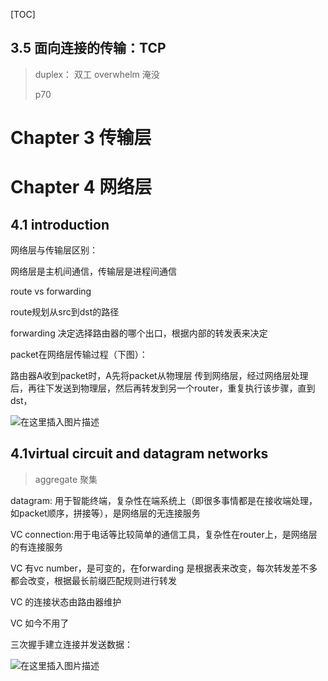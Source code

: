 [TOC]

## 3.5 面向连接的传输：TCP

>  duplex： 双工  overwhelm 淹没
>
> p70







# Chapter 3 传输层





# Chapter 4 网络层

## 4.1 introduction

网络层与传输层区别：

网络层是主机间通信，传输层是进程间通信

route vs forwarding

route规划从src到dst的路径

forwarding 决定选择路由器的哪个出口，根据内部的转发表来决定



packet在网络层传输过程（下图）：

路由器A收到packet时，A先将packet从物理层 传到网络层，经过网络层处理后，再往下发送到物理层，然后再转发到另一个router，重复执行该步骤，直到dst，

![在这里插入图片描述](https://img-blog.csdnimg.cn/20181119235535944.png?x-oss-process=image/watermark,type_ZmFuZ3poZW5naGVpdGk,shadow_10,text_aHR0cHM6Ly9ibG9nLmNzZG4ubmV0L3FxXzM2MzAzODYy,size_16,color_FFFFFF,t_70)

## 4.1virtual circuit and datagram networks

>  aggregate 聚集

datagram: 用于智能终端，复杂性在端系统上（即很多事情都是在接收端处理，如packet顺序，拼接等），是网络层的无连接服务

VC connection:用于电话等比较简单的通信工具，复杂性在router上，是网络层的有连接服务

VC 有vc number，是可变的，在forwarding 是根据表来改变，每次转发差不多都会改变，根据最长前缀匹配规则进行转发

VC 的连接状态由路由器维护

VC 如今不用了

三次握手建立连接并发送数据：

![在这里插入图片描述](https://img-blog.csdnimg.cn/20181120004604520.png?x-oss-process=image/watermark,type_ZmFuZ3poZW5naGVpdGk,shadow_10,text_aHR0cHM6Ly9ibG9nLmNzZG4ubmV0L3FxXzM2MzAzODYy,size_16,color_FFFFFF,t_70)

